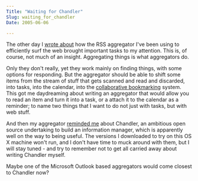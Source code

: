 ```yaml
---
Title: "Waiting for Chandler"
Slug: waiting_for_chandler
Date: 2005-06-06

---
```

The other day I [wrote
about](blog/2005/05/24/trac,_rss,_subversion,_openoffice.org_getting_stuff_done)
how the RSS aggregator I've been using to efficiently surf the web
brought important tasks to my attention. This is, of course, not much of
an insight. Aggregating things is what aggregators do.

Only they don't really, yet they work mainly on finding things, with
some options for responding. But the aggregator should be able to shift
some items from the stream of stuff that gets scanned and read and
discarded, into tasks, into the calendar, into the [collaborative
bookmarking](http://del.icio.us) system. This got me daydreaming about
writing an aggregator that would allow you to read an item and turn it
into a task, or a attach it to the calendar as a reminder; to name two
things that I want to do not just with tasks, but with web stuff.

And then my aggregator [reminded
me](http://blogs.osafoundation.org/mitch/000923.html) about Chandler, an
ambitious open source undertaking to build an information manager, which
is apparently well on the way to being useful. The versions I downloaded
to try on this OS X machine won't run, and I don't have time to muck
around with them, but I will stay tuned - and try to remember not to get
all carried away about writing Chandler myself.

Maybe one of the Microsoft Outlook based aggregators would come closest
to Chandler now?
